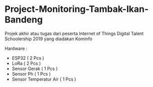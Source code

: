 # Project-Monitoring-Tambak-Ikan-Bandeng

Projek akhir atau tugas dari peserta Internet of Things Digital Talent Schoolership 2019 yang diadakan Kominfo

Hardware :
- ESP32 ( 2 Pcs )
- LoRa ( 2 Pcs )
- Sensor Gerak ( 1 Pcs )
- Sensor Ph ( 1 Pcs )
- Sensor Temperatur Air ( 1 Pcs )
